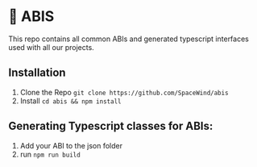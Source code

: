 # 📒 ABIS 

This repo contains all common ABIs and generated typescript interfaces used with all our projects.

## Installation

1. Clone the Repo `git clone https://github.com/SpaceWind/abis`
2. Install `cd abis && npm install`

## Generating Typescript classes for ABIs:

1. Add your ABI to the json folder 
2. run `npm run build`